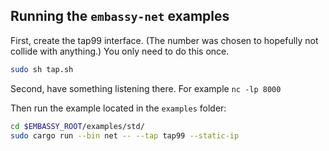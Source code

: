 
## Running the `embassy-net` examples

First, create the tap99 interface. (The number was chosen to
hopefully not collide with anything.) You only need to do
this once.

```sh
sudo sh tap.sh
```

Second, have something listening there. For example `nc -lp 8000`

Then run the example located in the `examples` folder:

```sh
cd $EMBASSY_ROOT/examples/std/
sudo cargo run --bin net -- --tap tap99 --static-ip
```

